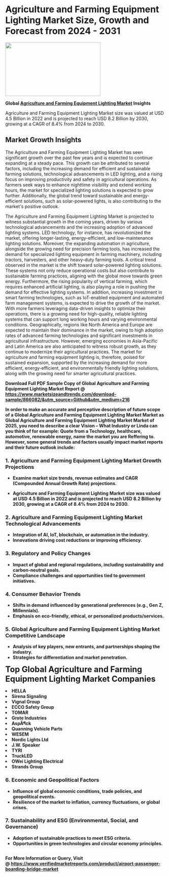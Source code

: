 <H1>Agriculture and Farming Equipment Lighting Market Size, Growth and Forecast from 2024 - 2031</H1><img class="aligncenter size-medium wp-image-584254" src="https://thirdeyenews.in/wp-content/uploads/2024/09/Global-Market-Research-300x168.jpeg" alt="" width="300" height="168" /><p><strong>Global&nbsp;<a href="https://www.marketsizeandtrends.com/download-sample/866082/&amp;utm_source=Github&utm_medium=216">Agriculture and Farming Equipment Lighting Market</a> Insights</strong></p><p>Agriculture and Farming Equipment Lighting Market size was valued at USD 4.5 Billion in 2022 and is projected to reach USD 8.2 Billion by 2030, growing at a CAGR of 8.4% from 2024 to 2030.</p><p><h2>Market Growth Insights</h2> <p>The Agriculture and Farming Equipment Lighting Market has seen significant growth over the past few years and is expected to continue expanding at a steady pace. This growth can be attributed to several factors, including the increasing demand for efficient and sustainable farming solutions, technological advancements in LED lighting, and a rising focus on improving productivity and safety in agricultural operations. As farmers seek ways to enhance nighttime visibility and extend working hours, the market for specialized lighting solutions is expected to grow further. Additionally, the global trend toward sustainable and energy-efficient solutions, such as solar-powered lights, is also contributing to the market's positive outlook.</p> <p><strong></strong></p> <p>The Agriculture and Farming Equipment Lighting Market is projected to witness substantial growth in the coming years, driven by various technological advancements and the increasing adoption of advanced lighting systems. LED technology, for instance, has revolutionized the market, offering longer-lasting, energy-efficient, and low-maintenance lighting solutions. Moreover, the expanding automation in agriculture, alongside the growing need for precision farming tools, has increased the demand for specialized lighting equipment in farming machinery, including tractors, harvesters, and other heavy-duty farming tools. A critical trend observed in the market is the shift toward solar-powered lighting solutions. These systems not only reduce operational costs but also contribute to sustainable farming practices, aligning with the global move towards green energy. Furthermore, the rising popularity of vertical farming, which requires enhanced artificial lighting, is also playing a role in pushing the demand for effective lighting systems. In addition, increasing investment in smart farming technologies, such as IoT-enabled equipment and automated farm management systems, is expected to drive the growth of the market. With more farmers leveraging data-driven insights to optimize their operations, there is a growing need for high-quality, reliable lighting systems that can support long working hours and varying environmental conditions. Geographically, regions like North America and Europe are expected to maintain their dominance in the market, owing to high adoption rates of advanced farming technologies and significant investments in agricultural infrastructure. However, emerging economies in Asia-Pacific and Latin America are also anticipated to witness robust growth, as they continue to modernize their agricultural practices. The market for agriculture and farming equipment lighting is, therefore, poised for sustained expansion, supported by the increasing demand for more efficient, energy-efficient, and environmentally friendly lighting solutions, along with the growing need for smarter agricultural practices.</p> <p><strong></p><p><span class=""><strong>Download Full PDF Sample Copy of Global Agriculture and Farming Equipment Lighting Market Report</strong> @ <a href="https://www.marketsizeandtrends.com/download-sample/866082/&amp;utm_source=Github&utm_medium=216" target="_blank">https://www.marketsizeandtrends.com/download-sample/866082/&amp;utm_source=Github&utm_medium=216</a></span></p><p>In order to make an accurate and perceptive description of future scope of a Global&nbsp;Agriculture and Farming Equipment Lighting Market Market as Global&nbsp;Agriculture and Farming Equipment Lighting Market Market of 2025, you need to describe a clear Vision &ndash; What Industry or Linda can you think of for example: Quote from a Technology, healthcare, automotive, renewable energy, name the market you are Reffering to. However, some general trends and factors usually impact market reports and their future outlook include:</p><h3>1.&nbsp;<strong>Agriculture and Farming Equipment Lighting Market Growth Projections</strong></h3><ul><li>Examine market size trends, revenue estimates and CAGR (Compounded Annual Growth Rate) projections.</li><li><p>Agriculture and Farming Equipment Lighting Market size was valued at USD 4.5 Billion in 2022 and is projected to reach USD 8.2 Billion by 2030, growing at a CAGR of 8.4% from 2024 to 2030.</p></li></ul><h3>2.&nbsp;<strong>Agriculture and Farming Equipment Lighting Market Technological Advancements</strong></h3><ul><li>Integration of AI, IoT, blockchain, or automation in the industry.</li><li>Innovations driving cost reductions or improving efficiency.</li></ul><h3>3.&nbsp;<strong>Regulatory and Policy Changes</strong></h3><ul><li>Impact of global and regional regulations, including sustainability and carbon-neutral goals.</li><li>Compliance challenges and opportunities tied to government initiatives.</li></ul><h3>4.&nbsp;<strong>Consumer Behavior Trends</strong></h3><ul><li>Shifts in demand influenced by generational preferences (e.g., Gen Z, Millennials).</li><li>Emphasis on eco-friendly, ethical, or personalized products/services.</li></ul><h3>5.&nbsp;<strong>Global Agriculture and Farming Equipment Lighting Market Competitive Landscape</strong></h3><ul><li>Analysis of key players, new entrants, and partnerships shaping the industry.</li><li>Strategies for differentiation and market penetration.</li></ul><p data-pm-slice="1 1 []"><span style="color: inherit; font-family: inherit; font-size: 25px;">Top Global Agriculture and Farming Equipment Lighting Market Companies</span></p><div class="" data-test-id=""><p><li>HELLA</li><li> Sirena Signaling</li><li> Vignal Group</li><li> ECCO Safety Group</li><li> TOMAR</li><li> Grote Industries</li><li> AspÃ¶ck</li><li> Quanning Vehicle Parts</li><li> WESEM</li><li> Nordic Lights Ltd</li><li> J.W. Speaker</li><li> TYRI</li><li> TruckLED</li><li> OWei Lighting Electrical</li><li> Strands Group</li></p></div><h3>6.&nbsp;<strong>Economic and Geopolitical Factors</strong></h3><ul><li>Influence of global economic conditions, trade policies, and geopolitical events.</li><li>Resilience of the market to inflation, currency fluctuations, or global crises.</li></ul><h3>7.&nbsp;<strong>Sustainability and ESG (Environmental, Social, and Governance)</strong></h3><ul><li>Adoption of sustainable practices to meet ESG criteria.</li><li>Opportunities in green technologies and circular economy principles.</li></ul><h2><strong style="font-size: 14px;">For More Information or Query, Visit @&nbsp;</strong><a style="background-color: #ffffff; font-size: 14px;" href="https://www.marketsizeandtrends.com/report/agriculture-and-farming-equipment-lighting-market/" target="_blank">https://www.verifiedmarketreports.com/product/airport-passenger-boarding-bridge-market</a></h2>
